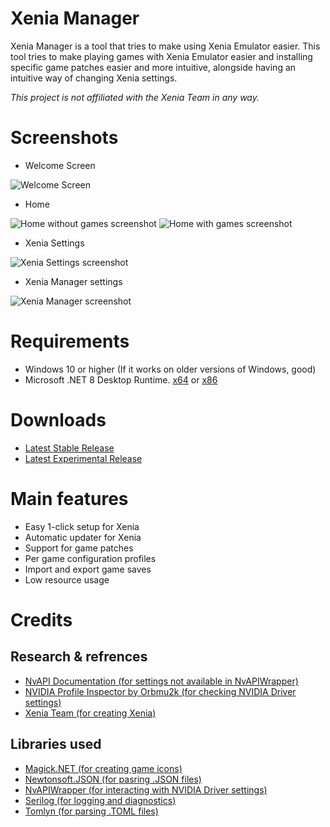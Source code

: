 # Xenia Manager
Xenia Manager is a tool that tries to make using Xenia Emulator easier. This tool tries to make playing games with Xenia Emulator easier and installing specific game patches easier and more intuitive, alongside having an intuitive way of changing Xenia settings.

<em>This project is not affiliated with the Xenia Team in any way.</em>

# Screenshots
- Welcome Screen

![Welcome Screen](https://raw.githubusercontent.com/xenia-manager/xenia-manager/main/Assets/Screenshots/1.%20Welcome.png)

- Home

![Home without games screenshot](https://github.com/xenia-manager/xenia-manager/blob/main/Assets/Screenshots/2.%20Home%20without%20games.png?raw=true)
![Home with games screenshot](https://github.com/xenia-manager/xenia-manager/blob/main/Assets/Screenshots/2.%20Home%20with%20games.png?raw=true)

- Xenia Settings

![Xenia Settings screenshot](https://github.com/xenia-manager/xenia-manager/blob/main/Assets/Screenshots/3.%20Xenia%20Settings%20Showcase.gif?raw=true)

- Xenia Manager settings

![Xenia Manager screenshot](https://github.com/xenia-manager/xenia-manager/blob/main/Assets/Screenshots/4.%20Xenia%20Manager%20Settings.png?raw=true)

# Requirements

- Windows 10 or higher (If it works on older versions of Windows, good)
- Microsoft .NET 8 Desktop Runtime. [x64](https://dotnet.microsoft.com/en-us/download/dotnet/thank-you/runtime-desktop-8.0.6-windows-x64-installer) or [x86](https://dotnet.microsoft.com/en-us/download/dotnet/thank-you/runtime-desktop-8.0.6-windows-x86-installer)

# Downloads

- [Latest Stable Release](https://github.com/xenia-manager/xenia-manager/releases/latest/)
- [Latest Experimental Release](https://github.com/xenia-manager/xenia-manager/releases/tag/experimental)

# Main features
- Easy 1-click setup for Xenia
- Automatic updater for Xenia
- Support for game patches
- Per game configuration profiles
- Import and export game saves
- Low resource usage

# Credits
## Research & refrences
- [NvAPI Documentation (for settings not available in NvAPIWrapper)](https://developer.nvidia.com/rtx/path-tracing/nvapi/get-started)
- [NVIDIA Profile Inspector by Orbmu2k (for checking NVIDIA Driver settings)](https://github.com/Orbmu2k/nvidiaProfileInspector)
- [Xenia Team (for creating Xenia)](https://xenia.jp/)

## Libraries used
- [Magick.NET (for creating game icons)](https://github.com/dlemstra/Magick.NET)
- [Newtonsoft.JSON (for pasring .JSON files)](https://www.newtonsoft.com/json)
- [NvAPIWrapper (for interacting with NVIDIA Driver settings)](https://github.com/falahati/NvAPIWrapper)
- [Serilog (for logging and diagnostics)](https://serilog.net/)
- [Tomlyn (for parsing .TOML files)](https://github.com/xoofx/Tomlyn)